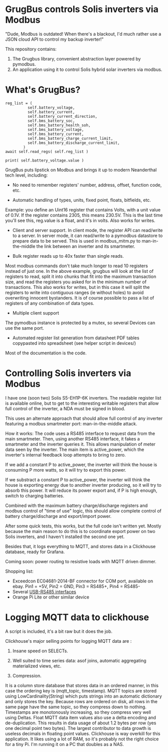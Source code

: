 # GrugBus controls Solis inverters via Modbus

"Dude, Modbus is outdated! When there's a blackout, I'd much rather use a JSON cloud API to control my backup inverter!"

This repository contains:

1) The Grugbus library, convenient abstraction layer powered by pymodbus.
2) An application using it to control Solis hybrid solar inverters via modbus.

# What's GrugBus?

    reg_list = (
              self.battery_voltage,                    
              self.battery_current,                    
              self.battery_current_direction,          
              self.bms_battery_soc,                    
              self.bms_battery_health_soh,             
              self.bms_battery_voltage,                
              self.bms_battery_current,                
              self.bms_battery_charge_current_limit,   
              self.bms_battery_discharge_current_limit,
            )
    await self.read_regs( self.reg_list )

    print( self.battery_voltage.value )   
            
GrugBus puts lipstick on Modbus and brings it up to modern Neanderthal tech level, including:

- No need to remember registers' number, address, offset, function code, etc.

- Automatic handling of types, units, fixed point, floats, bitfields, etc.

Example: you define an Uint16 register that contains Volts, with a unit value of 0.1V.
If the register contains 2305, this means 230.5V. This is the last time you'll see this,
reg.value is a float, and it's in volts. Also works for writes.

- Client and server support. In client mode, the register API can read/write to a server.
In server mode, it can read/write to a pymodbus datastore to prepare data to be served.
This is used in modbus_mitm.py to man-in-the-middle the link between an inverter and its
smartmeter.

- Bulk register reads up to 40x faster than single reads.

Most modbus commands don't take much longer to read 10 registers instead of just one.
In the above example, grugbus will look at the list of registers to read, split it into
chunks that fit into the maximum transaction size, and read the registers you asked for
in the minimum number of transactions. This also works for writes, but in this case it will
split the registers to write into contiguous ranges (ie without holes) to avoid overwriting
innocent bystanders. It is of course possible to pass a list of registers of any
combination of data types.

- Multiple client support

The pymodbus instance is protected by a mutex, so several Devices can use the same port.

- Automated register list generation from datasheet PDF tables copypasted into spreadsheet
(see helper script in devices/)

Most of the documentation is the code.

# Controlling Solis inverters via Modbus

I have one (soon two) Solis S5-EH1P-6K inverters. The readable register list is available online, but to get to the interesting writable registers that allow full control of the inverter, a NDA must be signed in blood.

This uses an alternate approach that should allow full control of any inverter featuring a modbus smartmeter port: man-in-the-middle attack.

How it works: The code uses a RS485 interface to request data from the main smartmeter. Then, using another RS485 interface, it fakes a smartmeter and the inverter queries it. This allows manipulation of meter data seen by the inverter. The main item is active_power, which the inverter's internal feedback loop attempts to bring to zero.

If we add a constant P to active_power, the inverter will think the house is consuming P more watts, so it will try to export this power.

If we substract a constant P to active_power, the inverter will think the house is exporting energy due to another inverter producing, so it will try to absorb this power. It will reduce its power export and, if P is high enough, switch to charging batteries.

Combined with the maximum battery charge/discharge registers and modbus control of "time of use" logic, this should allow complete control of battery charge/discharge and export/import power.

After some quick tests, this works, but the full code isn't written yet. Mostly because the main reason to do this is to coordinate export power on two Solis inverters, and I haven't installed the second one yet.

Besides that, it logs everything to MQTT, and stores data in a Clickhouse database, ready for Grafana.

Coming soon: power routing to resistive loads with MQTT driven dimmer.

Shopping list:

- Exceedcon EC04681-2014-BF connector for COM port, available on ebay. Pin1 = +5V, Pin2 = GND, Pin3 = RS485+, Pin4 = RS485-
- Several [USB-RS485 interfaces](https://www.waveshare.com/catalog/product/view/id/3629/s/usb-to-rs232-485-ttl/category/37/usb-to-rs232-485-ttl.htm?sku=22547)
- Orange Pi Lite or other similar device

# Logging MQTT data to clickhouse

A script is included, it's a bit raw but it does the job.

Clickhouse's major selling points for logging MQTT data are :

1) Insane speed on SELECTs.

2) Well suited to time series data: asof joins, automatic aggregating materialized views, etc.

3) Compression. 

It is a column store database that stores data in an ordered manner, in this case the ordering key is (mqtt_topic, timestamp). MQTT topics are stored using LowCardinality(String) which puts strings into an automatic dictionary and only stores the key. Because rows are ordered on disk, all rows in the same page have the same topic, so they compress down to nothing. Timestamps are monotonously increasing, so they compress very well using Deltas. Float MQTT data item values also use a delta encoding and de-duplication. This results in data usage of about 1.2 bytes per row (yes one decimal point two bytes). The largest contributor to data growth is useless decimals in floating point values. Clickhouse is way overkill for this application. It likes using a lot of RAM, so it's probably not the right choice for a tiny Pi. I'm running it on a PC that doubles as a NAS. 





